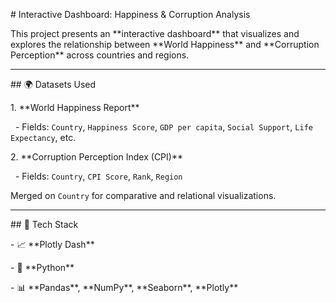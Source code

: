 \#  Interactive Dashboard: Happiness \& Corruption Analysis



This project presents an \*\*interactive dashboard\*\* that visualizes and explores the relationship between \*\*World Happiness\*\* and \*\*Corruption Perception\*\* across countries and regions.



---



\## 🌍 Datasets Used



1\. \*\*World Happiness Report\*\*  

&nbsp;  - Fields: `Country`, `Happiness Score`, `GDP per capita`, `Social Support`, `Life Expectancy`, etc.

2\. \*\*Corruption Perception Index (CPI)\*\*  

&nbsp;  - Fields: `Country`, `CPI Score`, `Rank`, `Region`



Merged on `Country` for comparative and relational visualizations.



---



\## 🧰 Tech Stack



\- 📈 \*\*Plotly Dash\*\*  

\- 🐍 \*\*Python\*\*

\- 📊 \*\*Pandas\*\*, \*\*NumPy\*\*, \*\*Seaborn\*\*, \*\*Plotly\*\*



